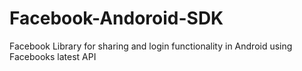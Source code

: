 # Facebook-Andoroid-SDK
Facebook Library for sharing and login functionality in Android using Facebooks latest API
